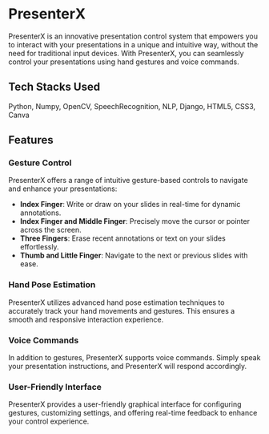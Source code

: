 # PresenterX
PresenterX is an innovative presentation control system that empowers you to interact with your presentations in a unique and intuitive way, without the need for traditional input devices. With PresenterX, you can seamlessly control your presentations using hand gestures and voice commands.

## Tech Stacks Used
Python, Numpy, OpenCV, SpeechRecognition, NLP, Django, HTML5, CSS3, Canva 

## Features

### Gesture Control

PresenterX offers a range of intuitive gesture-based controls to navigate and enhance your presentations:

- **Index Finger**: Write or draw on your slides in real-time for dynamic annotations.
- **Index Finger and Middle Finger**: Precisely move the cursor or pointer across the screen.
- **Three Fingers**: Erase recent annotations or text on your slides effortlessly.
- **Thumb and Little Finger**: Navigate to the next or previous slides with ease.

### Hand Pose Estimation

PresenterX utilizes advanced hand pose estimation techniques to accurately track your hand movements and gestures. This ensures a smooth and responsive interaction experience.

### Voice Commands

In addition to gestures, PresenterX supports voice commands. Simply speak your presentation instructions, and PresenterX will respond accordingly.

### User-Friendly Interface

PresenterX provides a user-friendly graphical interface for configuring gestures, customizing settings, and offering real-time feedback to enhance your control experience.
